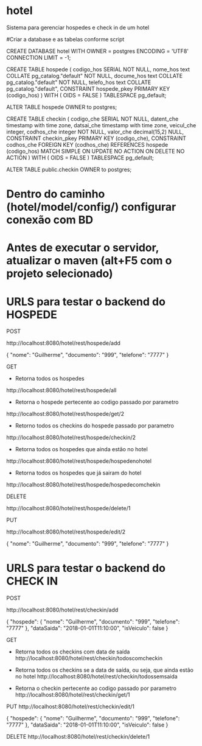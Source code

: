# hotel
Sistema para gerenciar hospedes e check in de um hotel

#Criar a database e as tabelas conforme script

CREATE DATABASE hotel
    WITH 
    OWNER = postgres
    ENCODING = 'UTF8'
    CONNECTION LIMIT = -1;   


CREATE TABLE hospede
(
    codigo_hos SERIAL NOT NULL,
    nome_hos text COLLATE pg_catalog."default" NOT NULL,
    docume_hos text COLLATE pg_catalog."default" NOT NULL,
    telefo_hos text COLLATE pg_catalog."default",
    CONSTRAINT hospede_pkey PRIMARY KEY (codigo_hos)
)
WITH (
    OIDS = FALSE
)
TABLESPACE pg_default;

ALTER TABLE hospede
    OWNER to postgres;
    
CREATE TABLE checkin
(
    codigo_che SERIAL NOT NULL,
    datent_che timestamp with time zone,
    datsai_che timestamp with time zone,
    veicul_che integer,
    codhos_che integer NOT NULL,
    valor_che decimal(15,2) NULL,
    CONSTRAINT checkin_pkey PRIMARY KEY (codigo_che),
    CONSTRAINT codhos_che FOREIGN KEY (codhos_che)
        REFERENCES hospede (codigo_hos) MATCH SIMPLE
        ON UPDATE NO ACTION
        ON DELETE NO ACTION
)
WITH (
    OIDS = FALSE
)
TABLESPACE pg_default;

ALTER TABLE public.checkin
    OWNER to postgres;    


# Dentro do caminho (hotel/model/config/) configurar conexão com BD

# Antes de executar o servidor, atualizar o maven (alt+F5 com o projeto selecionado)

# URLS para testar o backend do HOSPEDE

POST

http://localhost:8080/hotel/rest/hospede/add

{
	"nome": "Guilherme",
	"documento": "999",
	"telefone": "7777"
}


GET

- Retorna todos os hospedes

http://localhost:8080/hotel/rest/hospede/all

- Retorna o hospede pertecente ao codigo passado por parametro

http://localhost:8080/hotel/rest/hospede/get/2

- Retorno todos os checkins do hospede passado por parametro

http://localhost:8080/hotel/rest/hospede/checkin/2

- Retorna todos os hospedes que ainda estão no hotel

http://localhost:8080/hotel/rest/hospede/hospedenohotel

- Retorna todos os hospedes que já sairam do hotel

http://localhost:8080/hotel/rest/hospede/hospedecomchekin


DELETE

http://localhost:8080/hotel/rest/hospede/delete/1


PUT

http://localhost:8080/hotel/rest/hospede/edit/2

{
	"nome": "Guilherme",
	"documento": "999",
	"telefone": "7777"
}


# URLS para testar o backend do CHECK IN

POST

http://localhost:8080/hotel/rest/checkin/add

{
	"hospede": {
				"nome": "Guilherme",
				"documento": "999",
				"telefone": "7777"
				},
	"dataSaida": "2018-01-01T11:10:00",
	"isVeiculo": false
}

GET

- Retorna todos os checkins com data de saída
http://localhost:8080/hotel/rest/checkin/todoscomcheckin

- Retorna todos os checkins se a data de saída, ou seja, que ainda estão no hotel
http://localhost:8080/hotel/rest/checkin/todossemsaida

- Retorna o checkin pertecente ao codigo passado por parametro
http://localhost:8080/hotel/rest/checkin/get/1

PUT
http://localhost:8080/hotel/rest/checkin/edit/1

{
	"hospede": {
				"nome": "Guilherme",
				"documento": "999",
				"telefone": "7777"
				},
	"dataSaida": "2018-01-01T11:10:00",
	"isVeiculo": false
}

DELETE
http://localhost:8080/hotel/rest/checkin/delete/1



